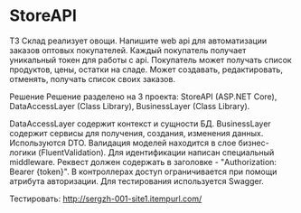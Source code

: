 # StoreAPI
ТЗ
Склад реализует овощи. Напишите web api для автоматизации заказов оптовых покупателей.
Каждый покупатель получает уникальный токен для работы с api.
Покупатель может получать список продуктов, цены, остатки на сладе. Может создавать, редактировать, отменять, получать список своих заказов.

Решение
Решение разделено на 3 проекта: StoreAPI (ASP.NET Core), DataAccessLayer (Class Library), BusinessLayer (Class Library).

DataAccessLayer содержит контекст и сущности БД.
BusinessLayer содержит сервисы для получения, создания, изменения данных. Используются DTO. Валидация моделей находится в слое бизнес-логики (FluentValidation).
Для идентификации написан специальный middleware. Реквест должен содержать в заголовке - "Authorization: Bearer {token}". В контроллерах доступ ограничивается при помощи атрибута авторизации.
Для тестирования используется Swagger.

Тестировать: http://sergzh-001-site1.itempurl.com/
